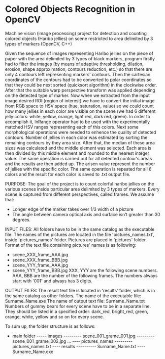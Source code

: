 # Colored Objects Recognition in OpenCV
Machine vision (image processing) project for detection and counting colored objects (Haribo jellies) on scene restricted to area delimited by 3 types of markers (OpenCV, C++)


  Given the sequence of images representing Haribo jellies on the piece of paper with the area delimited by 3 types of black markers, program firstly had to filter the images (by means of adaptive thresholding, dilation, erosion, shape approximation, contours reduction, etc.) so that there are only 4 contours left representing markers' contours. Then the cartesian coordinates of the contours had to be converted to polar coordinates so that they could be next sorted (quicksort algorithm) in the clockwise order. After that the suitable warp perspective transform was applied depending on the detected type of marker. Now when we extracted from the input image desired ROI (region of interest) we have to convert the initial image from RGB space to HSV space (hue, saturation, value) so we could count how many jellies in each color are visible on the scene (we had 6 different jelly colors: white, yellow, orange, light red, dark red, green). In order to accomplish it, InRange operator had to be used with the experimentally matched HSV ranges representing each of this colors. Next some morphological operations were needed to enhence the quality of detected contours. Number of jellies in each color was estimated by sorting the remaining  contours by they area size. After that, the median of these area sizes was calculated and the middle element was selected. Each area is then divided by this middle element and rounded to the nearest integer value. The same operation is carried out for all detected contour's areas and the results are then added up. The arisen value represent the number of jellies with the specific color. The same operation is repeated for all 6 colors and the result for each color is saved to .txt output file.


PURPOSE:
  The goal of the project is to count colorful haribo jellies on the various scenes inside particular area delimited by 3 types of markers. Every scene is captured from different perspectives, called frames. We assume that:
- Longer edge of the marker takes over 1/3 width of a picture
- The angle between camera optical axis and surface isn't greater than 30 degrees.

INPUT FILES:
  All folders have to be in the same catalog as the executable file. The names of the pictures are located in the file 'pictures_names.txt', inside 'pictures_names' folder. Pictures are placed in 'pictures' folder. 
Format of the text file containing pictures' names is as following:
- scene_XXX_frame_AAA.jpg
- scene_XXX_frame_BBB.jpg
- scene_YYY_frame_AAA.jpg
- scene_YYY_frame_BBB.jpg
XXX, YYY are the following scene numbers. AAA, BBB are the number of the following frames. The numbers always start with '001' and always has 3 digits.

OUTPUT FILES:
  The result text file is located in 'results' folder, which is in the same catalog as other folders.
The name of the executable file: Surname_Name.exe
The name of output text file: Surname_Name.txt
Numbers of gummy bears for every scene have to be in a separate line. They should be listed in a specified order:
dark_red, bright_red, green, orange, white, yellow<CR><LF>
and so on for every scene.

  To sum up, the folder structure is as follows:
  - main folder
  ----- images
  --------- scene_001_grame_001.jpg
  --------- scene_001_grame_002.jpg
  ...
  ---- pictures_names
  --------- pictures_names.txt
  ---- results
  ---------- Surname_Name.txt
  ---- Surname_Name.exe














